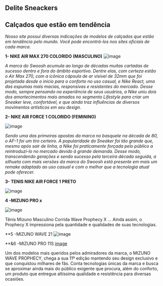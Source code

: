 ##  Delite Sneackers
## Calçados que estão em tendência


*Nosso site possui diversas indicações de modelos de calçados que estão em tendência pelo mundo.
Você pode encontrá-los nos sites oficiais de cada marca.*


**1- NIKE AIR MAX 270 COLORIDO (MASCULINO)**
![image](https://user-images.githubusercontent.com/108139142/178801839-fcc1d19a-66ad-4f25-ae7b-cfd6f9eb018f.png)

*A marca do Swoosh acumula ao longo de décadas muitas cartadas de sucesso dentro e fora do âmbito esportivo. Dentre elas, com certeza estão o Air Max 270, com a icônica cápsula de ar visível de 32mm que foi projetada desde o início para o conforto no uso casual, e Nike React, uma das espumas mais macias, responsivas e resistentes do mercado. Desse modo, sempre pensando na experiência de seus usuários, a Nike uniu dois dos amortecimentos mais amados no segmento Lifestyle para criar um Sneaker leve, confortável, e que ainda traz influências de diversos movimentos artísticos em seu design.*

**2- NIKE AIR FORCE 1 COLORIDO (FEMININO)**

![image](https://user-images.githubusercontent.com/108139142/178801004-3ae1c20b-368b-40e8-9770-b80f51a6f873.png) 

*Sendo uma das primeiras apostas da marca no basquete na década de 80, o AF-1 foi um tiro certeiro. A popularidade do Sneaker foi tão grande que, mesmo após sair de linha, a Nike foi praticamente forçada pelo público a reintroduzi-lo no mercado devido à grande demanda. Desse modo, transcendendo gerações e sendo sucesso pela terceira década seguida, a silhueta com mais versões da marca do Swoosh está presente em mais um remake adaptado ao uso casual e com o melhor que a tecnologia atual pode oferecer.*


**3- TENIS NIKE AIR FORCE 1 PRETO**

![image](https://user-images.githubusercontent.com/108139142/181781641-1c6f735b-d951-49ec-9e62-9573ea6981be.png)




**4 -MIZUNO PRO x**

![image](https://user-images.githubusercontent.com/108139142/182905035-2134f921-0bc1-4a17-b35e-e573aa9b3e81.png)


 Tênis Mizuno Masculino Corrida Wave Prophecy X ... Ainda assim, o Prophecy X impressiona pela quantidade e qualidades de suas tecnologias.
 
 
  
**5 -MIZUNO WAVE 21 
![image](https://user-images.githubusercontent.com/108139142/182906278-994b2e7f-e3a9-4945-a889-60372642e977.png)



**&6 -MIZUNO PRO 11S
[image](https://user-images.githubusercontent.com/108139142/182906447-0cfe79f2-0496-44e3-ad40-f82e38f6ed7c.png)

Um dos modelos mais queridos pelos admiradores da marca, o MIZUNO WAVE PROPHECY, chega a sua 11ª edição mantendo seu design exclusivo e que conquistou milhares de fãs. Conta tecnologias únicas da marca e busca se aproximar ainda mais do público exigente que procura, além do conforto, um produto que entregue altíssima qualidade e resistência para diversas ocasiões.
